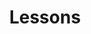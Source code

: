 ---
layout: page
title: Lessons
page_order: 0
has_children: true
description: Lessons
parent: React Native
---